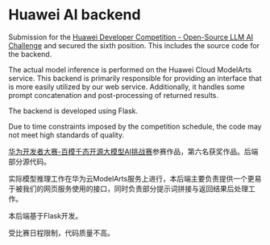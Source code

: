 #  Huawei AI backend

Submission for the [Huawei Developer Competition - Open-Source LLM AI Challenge](https://competition.huaweicloud.com/information/1000041979/introduction) and secured the sixth position. This includes the source code for the backend.

The actual model inference is performed on the Huawei Cloud ModelArts service. This backend is primarily responsible for providing an interface that is more easily utilized by our web service. Additionally, it handles some prompt concatenation and post-processing of returned results.

The backend is developed using Flask.

Due to time constraints imposed by the competition schedule, the code may not meet high standards of quality.

[华为开发者大赛-百模千态开源大模型AI挑战赛](https://competition.huaweicloud.com/information/1000041979/introduction)参赛作品，第六名获奖作品。后端部分源代码。

实际模型推理工作在华为云ModelArts服务上进行，本后端主要负责提供一个更易于被我们的网页服务使用的接口，同时负责部分提示词拼接与返回结果后处理工作。

本后端基于Flask开发。

受比赛日程限制，代码质量不高。